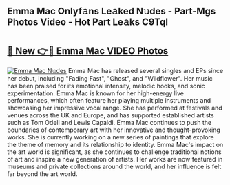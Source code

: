## Emma Mac Onlyf𝚊ns Le𝚊ked N𝚞des - Part-Mgs Photos Video - Hot Part Le𝚊ks C9Tql

# <h2><a href="http://ab18831.deff.icu/?id=Emma+Mac">🔗 New 👉🔴 Emma Mac VIDEO Photos</a></h2>

[![Emma Mac N𝚞des](https://i.imgur.com/rIISA9y.gif)](http://ab18831.deff.icu/?id=Emma+Mac)
Emma Mac has released several singles and EPs since her debut, including "Fading Fast", "Ghost", and "Wildflower". Her music has been praised for its emotional intensity, melodic hooks, and sonic experimentation. Emma Mac is known for her high-energy live performances, which often feature her playing multiple instruments and showcasing her impressive vocal range. She has performed at festivals and venues across the UK and Europe, and has supported established artists such as Tom Odell and Lewis Capaldi. Emma Mac continues to push the boundaries of contemporary art with her innovative and thought-provoking works. She is currently working on a new series of paintings that explore the theme of memory and its relationship to identity. Emma Mac's impact on the art world is significant, as she continues to challenge traditional notions of art and inspire a new generation of artists. Her works are now featured in museums and private collections around the world, and her influence is felt far beyond the art world.
